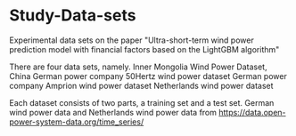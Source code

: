 # Study-Data-sets
Experimental data sets on the paper "Ultra-short-term wind power prediction model with financial factors based on the LightGBM algorithm"

There are four data sets, namely.
Inner Mongolia Wind Power Dataset, China
German power company 50Hertz wind power dataset
German power company Amprion wind power dataset
Netherlands wind power dataset

Each dataset consists of two parts, a training set and a test set.
German wind power data and Netherlands wind power data from https://data.open-power-system-data.org/time_series/
